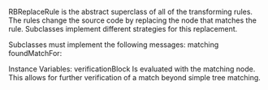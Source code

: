 RBReplaceRule is the abstract superclass of all of the transforming rules. The rules change the source code by replacing the node that matches the rule. Subclasses implement different strategies for this replacement.Subclasses must implement the following messages:	matching		foundMatchFor:Instance Variables:	verificationBlock	<BlockClosure>	Is evaluated with the matching node. This allows for further verification of a match beyond simple tree matching.